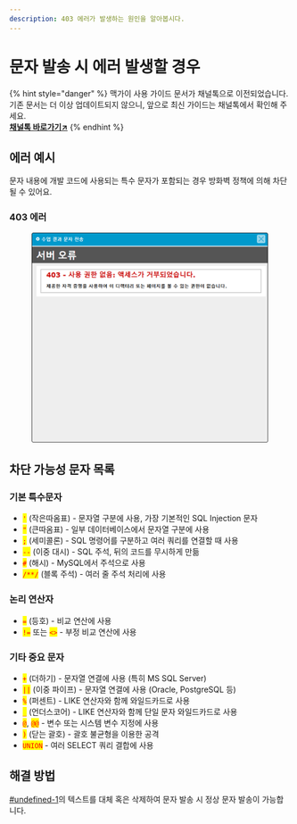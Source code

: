 ```yaml
---
description: 403 에러가 발생하는 원인을 알아봅시다.
---
```


# 문자 발송 시 에러 발생할 경우

{% hint style="danger" %}
맥가이 사용 가이드 문서가 채널톡으로 이전되었습니다.\
기존 문서는 더 이상 업데이트되지 않으니, 앞으로 최신 가이드는 채널톡에서 확인해 주세요.\
[**채널톡 바로가기↗**](https://docs.channel.io/macgai-guide/ko/articles/403error-occur-1e8e0943)
{% endhint %}

## 에러 예시

문자 내용에 개발 코드에 사용되는 특수 문자가 포함되는 경우 방화벽 정책에 의해 차단될 수 있어요.

### 403 에러

<figure><img src="../../.gitbook/assets/image (500).png" alt=""><figcaption></figcaption></figure>

## 차단 가능성 문자 목록

### 기본 특수문자

* <mark style="color:red;">`'`</mark> (작은따옴표) - 문자열 구분에 사용, 가장 기본적인 SQL Injection 문자
* <mark style="color:red;">`"`</mark> (큰따옴표) - 일부 데이터베이스에서 문자열 구분에 사용
* <mark style="color:red;">`;`</mark> (세미콜론) - SQL 명령어를 구분하고 여러 쿼리를 연결할 때 사용
* <mark style="color:red;">`--`</mark> (이중 대시) - SQL 주석, 뒤의 코드를 무시하게 만듦
* <mark style="color:red;">`#`</mark> (해시) - MySQL에서 주석으로 사용
* <mark style="color:red;">`/**/`</mark> (블록 주석) - 여러 줄 주석 처리에 사용

### 논리 연산자

* <mark style="color:red;">`=`</mark> (등호) - 비교 연산에 사용
* <mark style="color:red;">`!=`</mark> 또는 <mark style="color:red;">`<>`</mark> - 부정 비교 연산에 사용

### 기타 중요 문자

* <mark style="color:red;">`+`</mark> (더하기) - 문자열 연결에 사용 (특히 MS SQL Server)
* <mark style="color:red;">`||`</mark> (이중 파이프) - 문자열 연결에 사용 (Oracle, PostgreSQL 등)
* <mark style="color:red;">`%`</mark> (퍼센트) - LIKE 연산자와 함께 와일드카드로 사용
* <mark style="color:red;">`_`</mark> (언더스코어) - LIKE 연산자와 함께 단일 문자 와일드카드로 사용
* <mark style="color:red;">`@`</mark>, <mark style="color:red;">`@@`</mark> - 변수 또는 시스템 변수 지정에 사용
* <mark style="color:red;">`)`</mark> (닫는 괄호) - 괄호 불균형을 이용한 공격
* <mark style="color:red;">`UNION`</mark> - 여러 SELECT 쿼리 결합에 사용

## 해결 방법

[#undefined-1](undefined.md#undefined-1 "mention")의 텍스트를 대체 혹은 삭제하여 문자 발송 시 정상 문자 발송이 가능합니다.

